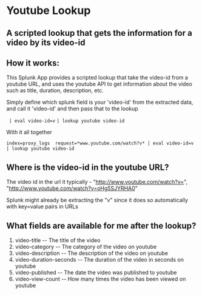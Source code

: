 # Youtube Lookup #

## A scripted lookup that gets the information for a video by its video-id ##

How it works:
---------------------------------------------------------
This Splunk App provides a scripted lookup that take the video-id from a youtube URL, and uses the youtube API to get information about the video such as title, duration, description, etc.

Simply define which splunk field is your 'video-id' from the extracted data, and call it 'video-id' and then pass that to the lookup

` | eval video-id=v`
` | lookup youtube video-id `

With it all together

`index=proxy_logs  request=*www.youtube.com/watch?v* | eval video-id=v | lookup youtube video-id`

Where is the video-id in the youtube URL?
-----------------------------------------------------------

The video id in the url it typically - "http://www.youtube.com/watch?v=<video-id>", "http://www.youtube.com/watch?v=oHg5SJYRHA0"

Splunk might already be extracting the "v" since it does so automatically with key=value pairs in URLs


What fields are available for me after the lookup?
------------------------------------------------------------

1. video-title  --   The title of the video
2. video-category -- The category of the video on youtube
3. video-description -- The description of the video on youtube
4. video-duration-seconds -- The duration of the video in seconds on youtube
5. video-published -- The date the video was published to youtube
6. video-view-count -- How many times the video has been viewed on youtube


 

